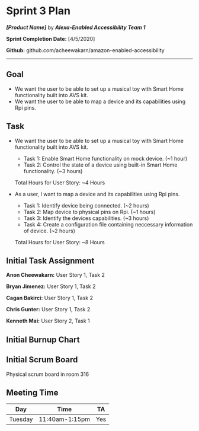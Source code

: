 # Sprint 3 Plan

***[Product Name]*** by  ***Alexa-Enabled Accessibility Team 1***

**Sprint Completion Date:** [4/5/2020]

**Github:** github.com/acheewakarn/amazon-enabled-accessibility

---

## Goal

- We want the user to be able to set up a musical toy with Smart Home functionality built into AVS kit.
- We want the user to be able to map a device and its capabilities using Rpi pins. 

## Task
  
- We want the user to be able to set up a musical toy with Smart Home functionality built into AVS kit.
  - Task 1: Enable Smart Home functionality on mock device. (~1 hour)
  - Task 2: Control the state of a device using built-in Smart Home functionality. (~3 hours)

   Total Hours for User Story: ~4 Hours
 
- As a user, I want to map a device and its capabilities using Rpi pins. 
  - Task 1: Identify device being connected. (~2 hours)
  - Task 2: Map device to physical pins on Rpi. (~1 hours)
  - Task 3: Identify the devices capabilities. (~3 hours)
  - Task 4: Create a configuration file containing neccessary information of device. (~2 hours)
  
  Total Hours for User Story: ~8 Hours

## Initial Task Assignment

**Anon Cheewakarn:** User Story 1, Task 2

**Bryan Jimenez:** User Story 1, Task 2

**Cagan Bakirci:** User Story 1, Task 2

**Chris Gunter:** User Story 1, Task 2

**Kenneth Mai:** User Story 2, Task 1


## Initial Burnup Chart


## Initial Scrum Board

Physical scrum board in room 316 

## Meeting Time

|Day|Time|TA|
|------|------|------|
|Tuesday|11:40am-1:15pm|Yes|
